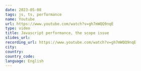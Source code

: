 ```yaml
---
date: 2023-05-08
tags: js, ts, performance
name: Youtube
url: https://www.youtube.com/watch?v=gh7mWQQ9nqE
type: video
title: Javascript performance, the scope issue
slides_url:
recording_url: https://www.youtube.com/watch?v=gh7mWQQ9nqE
city:
country:
country_code:
language: English
---
```

